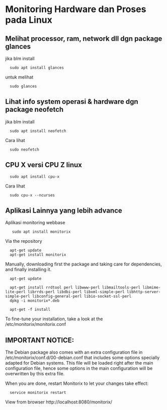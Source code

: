 # Monitoring Hardware dan Proses pada Linux

## Melihat processor, ram, network dll dgn package glances
jika blm install
```
  sudo apt install glances
```
untuk melihat
```
  sudo glances
```

## Lihat info system operasi & hardware dgn package neofetch
jika blm install
```
  sudo apt install neofetch
```

Cara lihat
```
  sudo neofetch
```

## CPU X versi CPU Z linux
```
  sudo apt install cpu-x
```
Cara lihat
```
  sudo cpu-x --ncurses
```

## Aplikasi Lainnya yang lebih advance
Aplikasi monitoring webbase
```
   sudo apt install monitorix
```

Via the repository
```
  apt-get update
  apt-get install monitorix
```
Manually, downloading first the package and taking care for dependencies, and finally installing it.
```
  apt-get update
```
```
  apt-get install rrdtool perl libwww-perl libmailtools-perl libmime-lite-perl librrds-perl libdbi-perl libxml-simple-perl libhttp-server-simple-perl libconfig-general-perl libio-socket-ssl-perl
  dpkg -i monitorix*.deb
```

```
  apt-get -f install
```

To fine-tune your installation, take a look at the /etc/monitorix/monitorix.conf

## IMPORTANT NOTICE:
The Debian package also comes with an extra configuration file in /etc/monitorix/conf.d/00-debian.conf that includes some options specially adapted for Debian systems. This file will be loaded right after the main configuration file, hence some options in the main configuration will be overwritten by this extra file.

When you are done, restart Monitorix to let your changes take effect:
```
  service monitorix restart
```
View from browser 
http://localhost:8080/monitorix/
